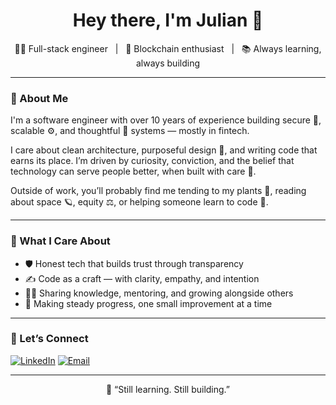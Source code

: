 <h1 align="center"> Hey there, I'm Julian 👋 </h1>

<p align="center">
  👨‍💻 Full-stack engineer &nbsp;&nbsp;|&nbsp;&nbsp; 🔗 Blockchain enthusiast &nbsp;&nbsp;|&nbsp;&nbsp; 📚 Always learning, always building
</p>

---

### 🧭 About Me

I'm a software engineer with over 10 years of experience building secure 🔐, scalable ⚙️, and thoughtful 💭 systems — mostly in fintech.  

I care about clean architecture, purposeful design 🎯, and writing code that earns its place. I’m driven by curiosity, conviction, and the belief that technology can serve people better, when built with care 💚.

Outside of work, you’ll probably find me tending to my plants 🌿, reading about space 🪐, equity ⚖️, or helping someone learn to code 🤝.

---

<!--
### 📈 Streaks

<p align="center">
  <img src="https://streak-stats.demolab.com?user=devblac&theme=default" height="150" />
</p>
-->

### 🧠 What I Care About

- 🛡 Honest tech that builds trust through transparency  
- ✍️ Code as a craft — with clarity, empathy, and intention  
- 🧑‍🏫 Sharing knowledge, mentoring, and growing alongside others  
- 🧱 Making steady progress, one small improvement at a time  

---

### 🔗 Let’s Connect

[![LinkedIn](https://img.shields.io/badge/LinkedIn-blue?style=flat&logo=linkedin)](https://linkedin.com/in/blacher)
[![Email](https://img.shields.io/badge/Email-grey?style=flat&logo=gmail)](mailto:julian.blacher@email.com)

---

<p align="center">
  🌱 “Still learning. Still building.”
</p>

